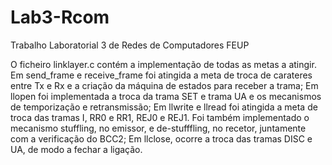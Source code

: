 # Lab3-Rcom
Trabalho Laboratorial 3 de Redes de Computadores FEUP

O ficheiro linklayer.c contém a implementação de todas as metas a atingir. 
Em send_frame e receive_frame foi atingida a meta de troca de carateres entre Tx e Rx e a criação da máquina de estados para receber a trama;
Em llopen foi implementada a troca da trama SET e trama UA e os mecanismos de temporização e retransmissão;
Em llwrite e llread foi atingida a meta de troca das tramas I, RR0 e RR1, REJ0 e REJ1. Foi também implementado o mecanismo stuffling, no emissor, e de-stufffling, no recetor, juntamente com a verificação do BCC2;
Em llclose, ocorre a troca das tramas DISC e UA, de modo a fechar a ligação.
